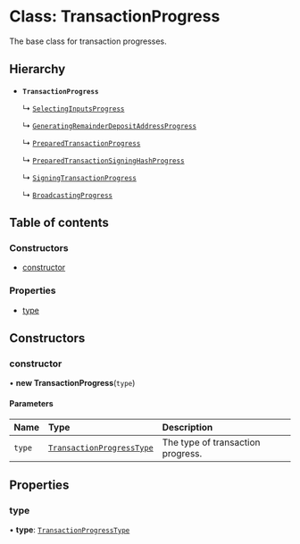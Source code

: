 # Class: TransactionProgress

The base class for transaction progresses.

## Hierarchy

- **`TransactionProgress`**

  ↳ [`SelectingInputsProgress`](SelectingInputsProgress.md)

  ↳ [`GeneratingRemainderDepositAddressProgress`](GeneratingRemainderDepositAddressProgress.md)

  ↳ [`PreparedTransactionProgress`](PreparedTransactionProgress.md)

  ↳ [`PreparedTransactionSigningHashProgress`](PreparedTransactionSigningHashProgress.md)

  ↳ [`SigningTransactionProgress`](SigningTransactionProgress.md)

  ↳ [`BroadcastingProgress`](BroadcastingProgress.md)

## Table of contents

### Constructors

- [constructor](TransactionProgress.md#constructor)

### Properties

- [type](TransactionProgress.md#type)

## Constructors

### constructor

• **new TransactionProgress**(`type`)

#### Parameters

| Name | Type | Description |
| :------ | :------ | :------ |
| `type` | [`TransactionProgressType`](../enums/TransactionProgressType.md) | The type of transaction progress. |

## Properties

### type

• **type**: [`TransactionProgressType`](../enums/TransactionProgressType.md)
